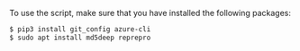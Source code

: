 To use the script, make sure that you have installed the following packages:
```bash
$ pip3 install git_config azure-cli
$ sudo apt install md5deep reprepro
```
